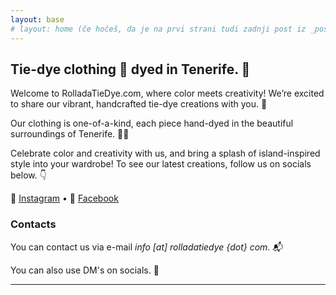 ```yaml
---
layout: base
# layout: home (če hočeš, da je na prvi strani tudi zadnji post iz _posts)
---
```


## Tie-dye clothing 📍 dyed in Tenerife. 🌈

Welcome to RolladaTieDye.com, where color meets creativity! We’re excited to share our vibrant, handcrafted tie-dye creations with you. 👕

Our clothing is one-of-a-kind, each piece hand-dyed in the beautiful surroundings of Tenerife. 🌴✨ 

Celebrate color and creativity with us, and bring a splash of island-inspired style into your wardrobe! To see our latest creations, follow us on socials below. 👇

🌈 [Instagram](https://www.instagram.com/rollada_tie_dye/) • 👕 [Facebook](https://www.facebook.com/rolladatiedye)

### Contacts

You can contact us via e-mail *info [at] rolladatiedye {dot} com*. 📬

You can also use DM's on socials. 💬

--- 